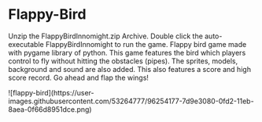 # Flappy-Bird
Unzip the FlappyBirdInnomight.zip Archive.
Double click the auto-executable FlappyBirdInnomight to run the game.
Flappy bird game made with pygame library of python.
This game features the bird which players control to fly without hitting the obstacles (pipes).
The sprites, models, background and sound are also added.
This also features a score and high score record. Go ahead and flap the wings!

<div align=”center”>![flappy-bird](https://user-images.githubusercontent.com/53264777/96254177-7d9e3080-0fd2-11eb-8aea-0f66d8951dce.png)</div>
